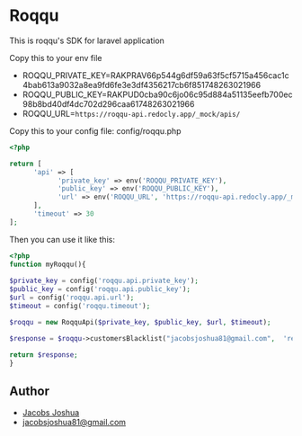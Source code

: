 # Roqqu

This is roqqu's SDK for laravel application

Copy this to your env file

* ROQQU_PRIVATE_KEY=RAKPRAV66p544g6df59a63f5cf5715a456cac1c4bab613a9032a8ea9fd6fe3e3df4356217cb6f851748263021966
* ROQQU_PUBLIC_KEY=RAKPUD0cba90c6jo06c95d884a51135eefb700ec98b8bd40df4dc702d296caa61748263021966
* ROQQU_URL=`https://roqqu-api.redocly.app/_mock/apis/`

Copy this to your config file: config/roqqu.php

```php
<?php

return [
      'api' => [
            'private_key' => env('ROQQU_PRIVATE_KEY'),
            'public_key' => env('ROQQU_PUBLIC_KEY'),
            'url' => env('ROQQU_URL', 'https://roqqu-api.redocly.app/_mock/apis'),
      ],
      'timeout' => 30
];

```

Then you can use it like this:

```php
<?php
function myRoqqu(){
      
$private_key = config('roqqu.api.private_key');
$public_key = config('roqqu.api.public_key');
$url = config('roqqu.api.url');
$timeout = config('roqqu.timeout');

$roqqu = new RoqquApi($private_key, $public_key, $url, $timeout);

$response = $roqqu->customersBlacklist("jacobsjoshua81@gmail.com",  'reason');

return $response;
}
```

## Author

* [Jacobs Joshua](https://github.com/jjacobstech)
* [jacobsjoshua81@gmail.com](mailto:jacobsjoshua81@gmail.com)

